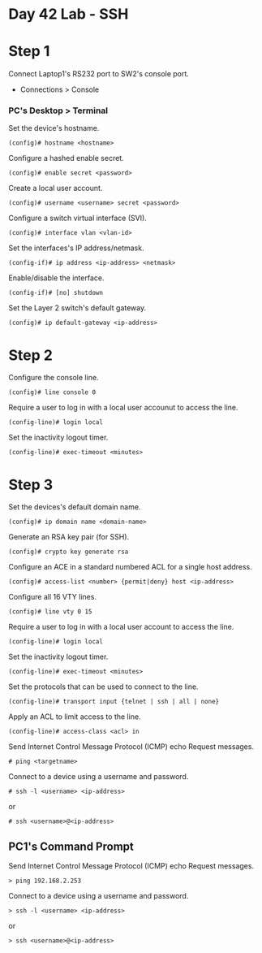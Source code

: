 # Day 42 Lab - SSH

# Step 1

Connect Laptop1's RS232 port to SW2's console port.

- Connections > Console

### PC's Desktop > Terminal

Set the device's hostname.

```
(config)# hostname <hostname>
```

Configure a hashed enable secret.

```
(config)# enable secret <password>
```

Create a local user account.

```
(config)# username <username> secret <password>
```

Configure a switch virtual interface (SVI).

```
(config)# interface vlan <vlan-id>
```

Set the interfaces's IP address/netmask.

```
(config-if)# ip address <ip-address> <netmask>
```

Enable/disable the interface.

```
(config-if)# [no] shutdown
```

Set the Layer 2 switch's default gateway.

```
(config)# ip default-gateway <ip-address>
```

# Step 2

Configure the console line.

```
(config)# line console 0
```

Require a user to log in with a local user accounut to access the line.

```
(config-line)# login local
```

Set the inactivity logout timer.

```
(config-line)# exec-timeout <minutes>
```

# Step 3

Set the devices's default domain name.

```
(config)# ip domain name <domain-name>
```

Generate an RSA key pair (for SSH).

```
(config)# crypto key generate rsa
```

Configure an ACE in a standard numbered ACL for a single host address.

```
(config)# access-list <number> {permit|deny} host <ip-address>
```

Configure all 16 VTY lines.

```
(config)# line vty 0 15
```

Require a user to log in with a local user account to access the line.

```
(config-line)# login local
```

Set the inactivity logout timer.

```
(config-line)# exec-timeout <minutes>
```

Set the protocols that can be used to connect to the line.

```
(config-line)# transport input {telnet | ssh | all | none}
```

Apply an ACL to limit access to the line.

```
(config-line)# access-class <acl> in
```

Send Internet Control Message Protocol (ICMP) echo Request messages.

```
# ping <targetname>
```

Connect to a device using a username and password.

```
# ssh -l <username> <ip-address>
```

or

```
# ssh <username>@<ip-address>
```
## PC1's Command Prompt

Send Internet Control Message Protocol (ICMP) echo Request messages.

```
> ping 192.168.2.253
```

Connect to a device using a username and password.

```
> ssh -l <username> <ip-address>
```

or

```
> ssh <username>@<ip-address>
```
